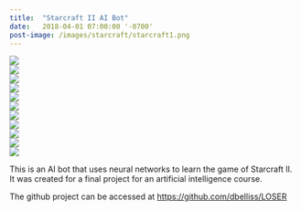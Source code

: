 ```yaml
---
title:  "Starcraft II AI Bot"
date:   2018-04-01 07:00:00 '-0700'
post-image: /images/starcraft/starcraft1.png
---
```


<div id="lightgallery">
    <a href="/images/starcraft/starcraft1.png" data-sub-html="Bot's (Zerg) drones collecting mineral" class="img-ctn large-image">
        <div class="img-wrap">
            <img src="/images/starcraft/starcraft1.png">
            <i class="fas fa-search"></i>
        </div>
    </a>
    <a href="/images/starcraft/starcraft2.png" data-sub-html="Second base expansion" class="img-ctn">
        <div class="img-wrap">
            <img src="/images/starcraft/starcraft2.png">
            <i class="fas fa-search"></i>
        </div>
    </a>
    <a href="/images/starcraft/starcraft3.png" data-sub-html="Bot launches a mutalisk attack" class="img-ctn">
        <div class="img-wrap">
            <img src="/images/starcraft/starcraft3.png">
            <i class="fas fa-search"></i>
        </div>
    </a>
    <a href="/images/starcraft/starcraft4.png" data-sub-html="Enemy AI launches a counter-attack on second base expansion" class="img-ctn">
        <div class="img-wrap">
            <img src="/images/starcraft/starcraft4.png">
            <i class="fas fa-search"></i>
        </div>
    </a>
    <a href="/images/starcraft/starcraft5.png" data-sub-html="Second base expansion is destroyed" class="img-ctn">
        <div class="img-wrap">
            <img src="/images/starcraft/starcraft5.png">
            <i class="fas fa-search"></i>
        </div>
    </a>
    <a href="/images/starcraft/starcraft6.png" data-sub-html="Bot attempts to use drones to kill roaches" class="img-ctn">
        <div class="img-wrap">
            <img src="/images/starcraft/starcraft6.png">
            <i class="fas fa-search"></i>
        </div>
    </a>
    <a href="/images/starcraft/starcraft7.png" data-sub-html="A final roach wave kills the bot's primary base" class="img-ctn">
        <div class="img-wrap">
            <img src="/images/starcraft/starcraft7.png">
            <i class="fas fa-search"></i>
        </div>
    </a>
    <a href="/images/starcraft/starcraft8.png" data-sub-html="Fitness score throughout the game" class="img-ctn">
        <div class="img-wrap">
            <img src="/images/starcraft/starcraft8.png">
            <i class="fas fa-search"></i>
        </div>
    </a>
    <a href="/images/starcraft/starcraft9.png" data-sub-html="The build strategies the bot chose during the game" class="img-ctn">
        <div class="img-wrap">
            <img src="/images/starcraft/starcraft9.png">
            <i class="fas fa-search"></i>
        </div>
    </a>
    <a href="/images/starcraft/starcraft10.png" data-sub-html="The attack strategies the bot chose during the game" class="img-ctn">
        <div class="img-wrap">
            <img src="/images/starcraft/starcraft10.png">
            <i class="fas fa-search"></i>
        </div>
    </a>
    <a href="/images/starcraft/starcraft11.png" data-sub-html="Final result of the game" class="img-ctn">
        <div class="img-wrap">
            <img src="/images/starcraft/starcraft11.png">
            <i class="fas fa-search"></i>
        </div>
    </a>
</div>

This is an AI bot that uses neural networks to learn the game of Starcraft II. It was created for a final project for an artificial intelligence course.
<!--more-->

The github project can be accessed at <a href="https://github.com/dbelliss/LOSER">https://github.com/dbelliss/LOSER</a>